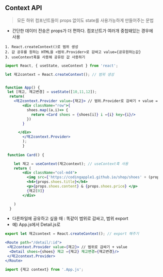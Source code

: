 ## Context API
> 모든 하위 컴포넌트들이 props 없이도 state를 사용가능하게 만들어주는 문법
- 간단한 데이터 전송은 props가 더 편하다. 컴포넌트가 여러개 중첩돼있는 경우에 사용
```
1. React.createContext()로 범위 생성
2. 값 공유를 원하는 HTML을 <범위.Provider>로 감싸고 value={공유원하는값}
3. useContext훅을 사용해 공유된 값 사용하기
```
```jsx
import React, { useState, useContext } from 'react';

let 재고context = React.createContext(); // 범위 생성


function App() {
 let [재고, 재고변경] = useState([10,11,12]);
  return(
    <재고context.Provider value={재고}> // 범위.Provider로 감싸기 + value = 공유 원하는 값
        <div className="row">{
          shoes.map((a,i)=> {
            return <Card shoes = {shoes[i]} i ={i} key={i}/>
          })
        }

      </div>
        </재고context.Provider>
        );
        }
        
 function Card() {

    let 재고 = useContext(재고context); // useContext훅 사용
    return (
        <div className="col-md4">
          <img src={'https://codingapple1.github.io/shop/shoes' + (props.i+1) + '.jpg'} />
          <h4>{props.shoes.title}</h4>
          <p>{props.shoes.content} & {props.shoes.price} </p>
          {재고[0]}
        </div>

    )
  }
```
- 다른파일에 공유하고 싶을 때 : 똑같이 범위로 감싸고, 범위 export
- 예) App.js에서 Detail.js로
```jsx
export let 재고context = React.createContext(); // export 해주기

<Route path="/detail/:id">
 <재고context.Provider value={재고}> // 범위로 감싸기 + value
  <Detail shoes={shoes} 재고 ={재고} 재고변경={재고변경}/>
 </재고context.Provider>
</Route>
```      
```jsx
import {재고 context} from '.App.js';
```
